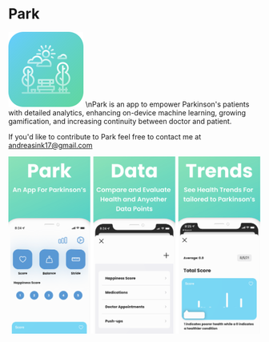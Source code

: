 # Park

![alt text](https://github.com/AndreasInk/ParkinsonsApp/blob/main/park.svg?raw=true)
\nPark is an app to empower Parkinson's patients with detailed analytics, enhancing on-device machine learning, growing gamification, and increasing continuity between doctor and patient.

If you'd like to contribute to Park feel free to contact me at andreasink17@gmail.com

![alt text](https://github.com/AndreasInk/ParkinsonsApp/blob/main/screenshots.svg?raw=true)

